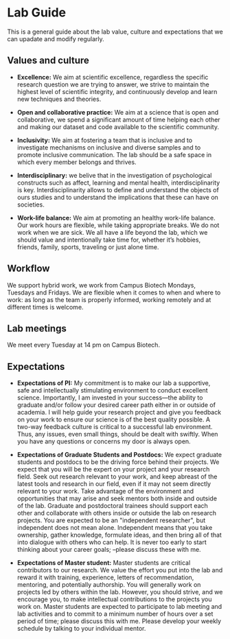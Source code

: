 # Lab Guide

This is a general guide about the lab value, culture and expectations that we can upadate and modify regularly.

## Values and culture

- **Excellence:** We aim at scientific excellence, regardless the specific research question we are trying to answer, we strive to maintain the highest level of scientific integrity, and continuously develop and learn new techniques and theories. 

- **Open and collaborative practice:** We aim at a science that is open and collaborative, we spend a significant amount of time helping each other and making our dataset and code available to the scientific community.

- **Inclusivity:** We aim at fostering a team that is inclusive and to investigate mechanisms on inclusive and diverse samples and to promote inclusive communication. The lab should be a safe space in which every member belongs and thrives.

- **Interdisciplinary:**  we belive that in the investigation of psychological constructs such as affect, learning and mental health, interdisciplinarity is key. Interdisciplinarity allows to define and understand the objects of ours studies and to understand the implications that these can have on societies. 

- **Work-life balance:** We aim at promoting an healthy work-life balance. Our work hours are flexible, while taking appropriate breaks. We do not work when we are sick. We all have a life beyond the lab, which we should value and intentionally take time for, whether it’s hobbies, friends, family, sports, traveling or just alone time.





## Workflow

We support hybrid work, we work from Campus Biotech Mondays, Tuesdays and Fridays. We are flexible when it comes to when and where to work: as long as the team is properly informed, working remotely and at different times is welcome.


## Lab meetings

We meet every Tuesday at 14 pm on Campus Biotech.


## Expectations

- **Expectations of PI:** My commitment is to make our lab a supportive, safe and intellectually stimulating environment to conduct excellent science. Importantly, I am invested in your success—the ability to graduate and/or follow your desired career path either in or outside of academia. I will help guide your research project and give you feedback on your work to ensure our science is of the best quality possible. A two-way feedback culture is critical to a successful lab environment. Thus, any issues, even small things, should be dealt with swiftly. When you have any questions or concerns my door is always open. 
 

- **Expectations of Graduate Students and Postdocs:** We expect graduate students and postdocs to be the driving force behind their projects. We expect that you will be the expert on your project and your research field. Seek out research relevant to your work, and keep abreast of the latest tools and research in our field, even if it may not seem directly relevant to your work. Take advantage of the environment and opportunities that may arise and seek mentors both inside and outside of the lab. Graduate and postdoctoral trainees should support each other and collaborate with others inside or outside the lab on research projects. You are expected to be an "independent researcher", but independent does not mean alone. Independent means that you take ownership, gather knowledge, formulate ideas, and then bring all of that into dialogue with others who can help. It is never too early to start thinking about your career goals; –please discuss these with me.


- **Expectations of Master student:** Master students are critical contributors to our research. We value the effort you put into the lab and reward it with training, experience, letters of recommendation, mentoring, and potentially authorship. You will generally work on projects led by others within the lab. However, you should strive, and we encourage you, to make intellectual contributions to the projects you work on. Master students are expected to participate to lab meeting and lab activities and to commit to a minimum number of hours over a set period of time; please discuss this with me. Please develop your weekly schedule by talking to your individual mentor.

